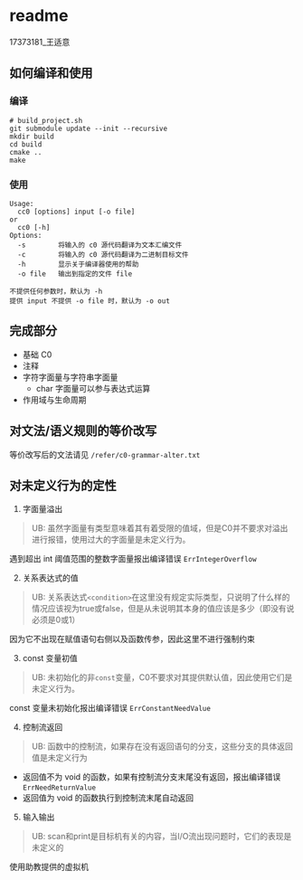 # readme

17373181_王适意

## 如何编译和使用

### 编译

```shell
# build_project.sh
git submodule update --init --recursive
mkdir build
cd build
cmake ..
make
```



### 使用

```
Usage:
  cc0 [options] input [-o file]
or 
  cc0 [-h]
Options:
  -s        将输入的 c0 源代码翻译为文本汇编文件
  -c        将输入的 c0 源代码翻译为二进制目标文件
  -h        显示关于编译器使用的帮助
  -o file   输出到指定的文件 file

不提供任何参数时，默认为 -h
提供 input 不提供 -o file 时，默认为 -o out
```



## 完成部分

- 基础 C0
- 注释
- 字符字面量与字符串字面量
  - char 字面量可以参与表达式运算
- 作用域与生命周期



## 对文法/语义规则的等价改写

等价改写后的文法请见 `/refer/c0-grammar-alter.txt`



## 对未定义行为的定性

1. 字面量溢出

> UB: 虽然字面量有类型意味着其有着受限的值域，但是C0并不要求对溢出进行报错，使用过大的字面量是未定义行为。

遇到超出 int 阈值范围的整数字面量报出编译错误 `ErrIntegerOverflow`



2. 关系表达式的值

> UB:  关系表达式`<condition>`在这里没有规定实际类型，只说明了什么样的情况应该视为true或false，但是从未说明其本身的值应该是多少（即没有说必须是0或1）

因为它不出现在赋值语句右侧以及函数传参，因此这里不进行强制约束



3. const 变量初值

> UB: 未初始化的非`const`变量，C0不要求对其提供默认值，因此使用它们是未定义行为。

const 变量未初始化报出编译错误 `ErrConstantNeedValue`



4. 控制流返回

> UB: 函数中的控制流，如果存在没有返回语句的分支，这些分支的具体返回值是未定义行为

- 返回值不为 void 的函数，如果有控制流分支末尾没有返回，报出编译错误 `ErrNeedReturnValue`
- 返回值为 void 的函数执行到控制流末尾自动返回



5. 输入输出

> UB: scan和print是目标机有关的内容，当I/O流出现问题时，它们的表现是未定义的

使用助教提供的虚拟机